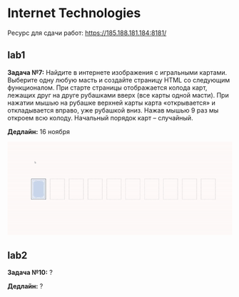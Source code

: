 # Internet Technologies

Ресурс для сдачи работ: https://185.188.181.184:8181/

## lab1

**Задача №7:** Найдите в интернете изображения с игральными картами. Выберите одну любую масть и создайте страницу HTML со следующим функционалом. При старте страницы отображается колода карт, лежащих друг на друге рубашками вверх (все карты одной масти). При нажатии мышью на рубашке верхней карты карта «открывается» и откладывается вправо, уже рубашкой вниз. Нажав мышью 9 раз мы откроем всю колоду. Начальный порядок карт – случайный.

**Дедлайн:** 16 ноября

![hippo](animation_lab1.gif)

## lab2

**Задача №10:** ?

**Дедлайн:** ?
